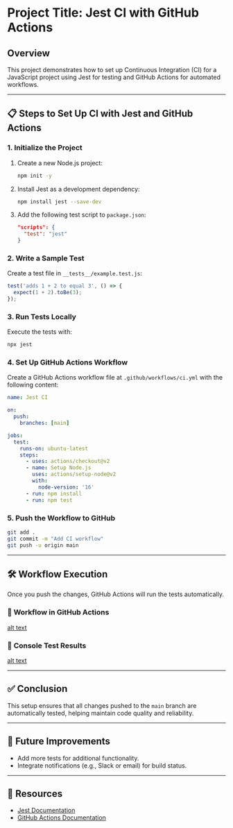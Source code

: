 # Project Title: Jest CI with GitHub Actions

## Overview
This project demonstrates how to set up Continuous Integration (CI) for a JavaScript project using Jest for testing and GitHub Actions for automated workflows.

---

## 📋 Steps to Set Up CI with Jest and GitHub Actions

### 1. **Initialize the Project**

1. Create a new Node.js project:
   ```bash
   npm init -y
   ```

2. Install Jest as a development dependency:
   ```bash
   npm install jest --save-dev
   ```

3. Add the following test script to `package.json`:
   ```json
   "scripts": {
     "test": "jest"
   }
   ```

### 2. **Write a Sample Test**

Create a test file in `__tests__/example.test.js`:

```javascript
test('adds 1 + 2 to equal 3', () => {
  expect(1 + 2).toBe(3);
});
```

### 3. **Run Tests Locally**

Execute the tests with:

```bash
npx jest
```

### 4. **Set Up GitHub Actions Workflow**

Create a GitHub Actions workflow file at `.github/workflows/ci.yml` with the following content:

```yaml
name: Jest CI

on:
  push:
    branches: [main]

jobs:
  test:
    runs-on: ubuntu-latest
    steps:
      - uses: actions/checkout@v2
      - name: Setup Node.js
        uses: actions/setup-node@v2
        with:
          node-version: '16'
      - run: npm install
      - run: npm test
```

### 5. **Push the Workflow to GitHub**

```bash
git add .
git commit -m "Add CI workflow"
git push -u origin main
```

---

## 🛠️ Workflow Execution

Once you push the changes, GitHub Actions will run the tests automatically.

### 🔹 **Workflow in GitHub Actions**

[alt text](image.png)

### 🔹 **Console Test Results**

[alt text](image-1.png)

---

## ✅ Conclusion

This setup ensures that all changes pushed to the `main` branch are automatically tested, helping maintain code quality and reliability.

---

## 🚀 Future Improvements

- Add more tests for additional functionality.
- Integrate notifications (e.g., Slack or email) for build status.

---

## 📎 Resources

- [Jest Documentation](https://jestjs.io/)
- [GitHub Actions Documentation](https://docs.github.com/en/actions)
